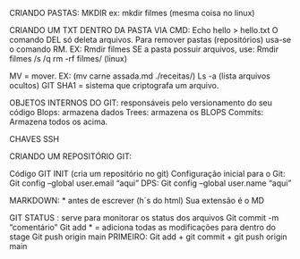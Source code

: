 CRIANDO PASTAS:
MKDIR ex: mkdir filmes 	(mesma coisa no linux)

CRIANDO UM TXT DENTRO DA PASTA VIA CMD:
Echo hello > hello.txt
O comando DEL só deleta arquivos.
Para remover pastas (repositórios) usa-se o comando RM. 
EX:
Rmdir filmes
SE a pasta possuir arquivos, use:
Rmdir filmes /s /q				rm -rf filmes/ (linux)

MV = mover. EX: (mv carne assada.md ./receitas/)
Ls -a (lista arquivos ocultos)
GIT
SHA1 = sistema que criptografa um arquivo.

OBJETOS INTERNOS DO GIT: responsáveis pelo versionamento do seu código
Blops: armazena dados
Trees: armazena os BLOPS
Commits: Armazena todos os acima.

CHAVES SSH 

CRIANDO UM REPOSITÓRIO GIT:

Código GIT INIT (cria um repositório no git)
Configuração inicial para o Git:
Git config –global user.email “aqui”
DPS:
Git config –global user.name “aqui”

MARKDOWN: * antes de escrever (h´s do html)
Sua extensão é o MD

GIT STATUS : serve para monitorar os status dos arquivos
Git commit -m “comentário”
Git add * = adiciona todas as modificações para dentro do stage
Git push origin main
PRIMEIRO: Git add + git commit + git push origin main

